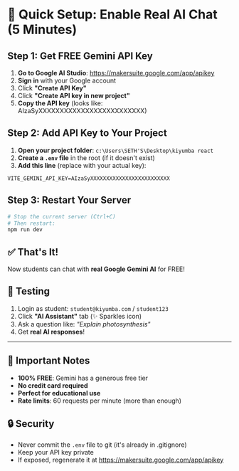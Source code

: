 # 🚀 Quick Setup: Enable Real AI Chat (5 Minutes)

## Step 1: Get FREE Gemini API Key

1. **Go to Google AI Studio**: https://makersuite.google.com/app/apikey
2. **Sign in** with your Google account
3. Click **"Create API Key"**
4. Click **"Create API key in new project"**
5. **Copy the API key** (looks like: AIzaSyXXXXXXXXXXXXXXXXXXXXXXXXX)

## Step 2: Add API Key to Your Project

1. **Open your project folder**: `c:\Users\SETH'S\Desktop\kiyumba react`
2. **Create a `.env` file** in the root (if it doesn't exist)
3. **Add this line** (replace with your actual key):

```env
VITE_GEMINI_API_KEY=AIzaSyXXXXXXXXXXXXXXXXXXXXXXXXX
```

## Step 3: Restart Your Server

```bash
# Stop the current server (Ctrl+C)
# Then restart:
npm run dev
```

## ✅ That's It!

Now students can chat with **real Google Gemini AI** for FREE!

## 🎉 Testing

1. Login as student: `student@kiyumba.com` / `student123`
2. Click **"AI Assistant"** tab (✨ Sparkles icon)
3. Ask a question like: *"Explain photosynthesis"*
4. Get **real AI responses**!

---

## 📝 Important Notes

- **100% FREE**: Gemini has a generous free tier
- **No credit card required**
- **Perfect for educational use**
- **Rate limits**: 60 requests per minute (more than enough)

## 🔒 Security

- Never commit the `.env` file to git (it's already in .gitignore)
- Keep your API key private
- If exposed, regenerate it at https://makersuite.google.com/app/apikey
